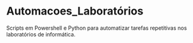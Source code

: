 # Automacoes_Laboratórios
Scripts em Powershell e Python para automatizar tarefas repetitivas nos laboratórios de informática.
